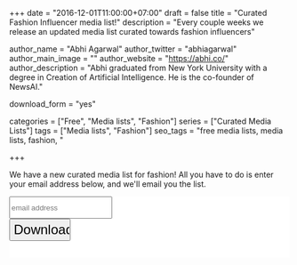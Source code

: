 +++
date = "2016-12-01T11:00:00+07:00"
draft = false
title = "Curated Fashion Influencer media list!"
description = "Every couple weeks we release an updated media list curated towards fashion influencers"

author_name = "Abhi Agarwal"
author_twitter = "abhiagarwal"
author_main_image = ""
author_website = "https://abhi.co/"
author_description = "Abhi graduated from New York University with a degree in Creation of Artificial Intelligence. He is the co-founder of NewsAI."

download_form = "yes"

categories = ["Free", "Media lists", "Fashion"]
series = ["Curated Media Lists"]
tags = ["Media lists", "Fashion"]
seo_tags = "free media lists, media lists, fashion, "

+++

We have a new curated media list for fashion! All you have to do is enter your email address below, and we'll email you the list.

<link href="//cdn-images.mailchimp.com/embedcode/horizontal-slim-10_7.css" rel="stylesheet" type="text/css">
<style type="text/css">
    #mc_embed_signup{background:#fff; clear:left; font:14px Helvetica,Arial,sans-serif; width:100%;}
    /* Add your own MailChimp form style overrides in your site stylesheet or in this style block.
       We recommend moving this block and the preceding CSS link to the HEAD of your HTML file. */
</style>
<div id="mc_embed_signup">
<form action="http://email3.newsai.co/t/d/s/nqxh/" method="post" id="subForm">
    <div id="mc_embed_signup_scroll">
    <input style="height: 40px;" type="email" value="" name="EMAIL" class="email" id="mce-EMAIL" placeholder="email address" required>
    <!-- real people should not fill this in and expect good things - do not remove this or risk form bot signups-->
    <div style="position: absolute; left: -5000px;" aria-hidden="true"><input type="text" name="b_8909ba1ab86f96cce925ea912_e19509d1bf" tabindex="-1" value=""></div>
    <div class="clear"><input style="height: 40px; width: 110px; font-size: 1.5rem!important" type="submit" value="Download!" name="subscribe" id="mc-embedded-subscribe" class="button"></div>
    </div>
</form>

<br>
